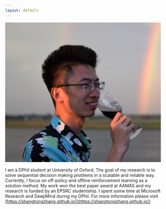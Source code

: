 ```yaml
---
layout: default
---
```


<img src="/assets/img/shangtong.jpg" alt="drawing" class="portrait"/>

I am a DPhil student at University of Oxford. The goal of my research is to solve sequential decision making problems in a scalable and reliable way. Currently, I focus on off-policy and offline reinforcement learning as a solution method. My work won the best paper award at AAMAS and my research is funded by an EPSRC studentship. I spent some time at Microsoft Research and DeepMind during my DPhil. For more information please visit [https://shangtongzhang.github.io/](https://shangtongzhang.github.io/)
